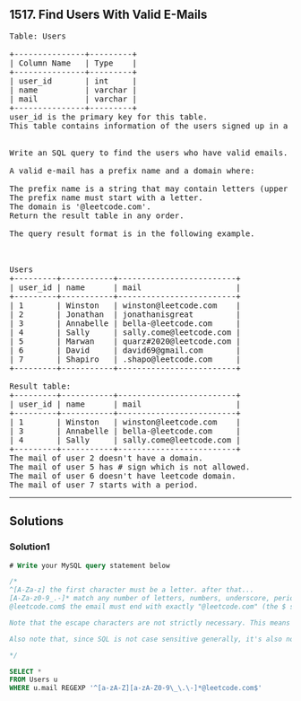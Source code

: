 ## 1517. Find Users With Valid E-Mails

<pre>
Table: Users

+---------------+---------+
| Column Name   | Type    |
+---------------+---------+
| user_id       | int     |
| name          | varchar |
| mail          | varchar |
+---------------+---------+
user_id is the primary key for this table.
This table contains information of the users signed up in a website. Some e-mails are invalid.
 

Write an SQL query to find the users who have valid emails.

A valid e-mail has a prefix name and a domain where: 

The prefix name is a string that may contain letters (upper or lower case), digits, underscore '_', period '.' and/or dash '-'. 
The prefix name must start with a letter.
The domain is '@leetcode.com'.
Return the result table in any order.

The query result format is in the following example.

 

Users
+---------+-----------+-------------------------+
| user_id | name      | mail                    |
+---------+-----------+-------------------------+
| 1       | Winston   | winston@leetcode.com    |
| 2       | Jonathan  | jonathanisgreat         |
| 3       | Annabelle | bella-@leetcode.com     |
| 4       | Sally     | sally.come@leetcode.com |
| 5       | Marwan    | quarz#2020@leetcode.com |
| 6       | David     | david69@gmail.com       |
| 7       | Shapiro   | .shapo@leetcode.com     |
+---------+-----------+-------------------------+

Result table:
+---------+-----------+-------------------------+
| user_id | name      | mail                    |
+---------+-----------+-------------------------+
| 1       | Winston   | winston@leetcode.com    |
| 3       | Annabelle | bella-@leetcode.com     |
| 4       | Sally     | sally.come@leetcode.com |
+---------+-----------+-------------------------+
The mail of user 2 doesn't have a domain.
The mail of user 5 has # sign which is not allowed.
The mail of user 6 doesn't have leetcode domain.
The mail of user 7 starts with a period.
</pre>

-----------------------------------------------------
## Solutions
### Solution1

```sql
# Write your MySQL query statement below

/*
^[A-Za-z] the first character must be a letter. after that...
[A-Za-z0-9_.-]* match any number of letters, numbers, underscore, periods, dashes (the * sign indicating "any number of, including zero"). after that...
@leetcode.com$ the email must end with exactly "@leetcode.com" (the $ sign indicating "ending with")

Note that the escape characters are not strictly necessary. This means that the backslash ( \ ) symbol that precedes the period, dash, etc is not needed here. I've left them in because it's what I'm accustomed to. I don't know why exactly MySQL does not require them, but so it is.

Also note that, since SQL is not case sensitive generally, it's also not necessary to include both uppercase and lowercase letters (ie one could just as easily use [A-Z] instead of [A-Za-z]. Again, I've included them because outside of SQL that would be necessary.

*/

SELECT *
FROM Users u
WHERE u.mail REGEXP '^[a-zA-Z][a-zA-Z0-9\_\.\-]*@leetcode.com$'

```
